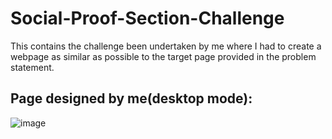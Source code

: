 # Social-Proof-Section-Challenge
This contains the challenge been undertaken by me where I had to create a webpage as similar as possible to the target page provided in the problem statement.

## Page designed by me(desktop mode):
![image](https://user-images.githubusercontent.com/64279181/140937339-c348754e-847c-4428-886c-9f883ca0be2e.png)

